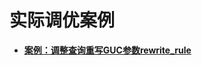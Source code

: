 # 实际调优案例<a name="ZH-CN_TOPIC_0000001086338466"></a>

-   **[案例：调整查询重写GUC参数rewrite\_rule](案例-调整查询重写GUC参数rewrite_rule.md)**
